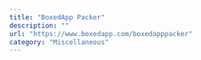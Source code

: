 ```yaml
---
title: "BoxedApp Packer"
description: ""
url: "https://www.boxedapp.com/boxedapppacker"
category: "Miscellaneous"
---
```

